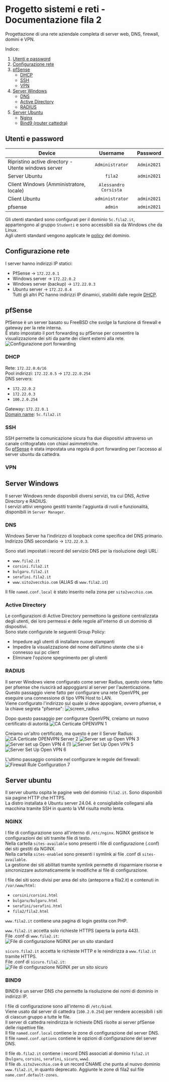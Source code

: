 # Progetto sistemi e reti - Documentazione fila 2
Progettazione di una rete aziendale completa di server web, DNS, firewall, domini e VPN.

Indice:
1. [Utenti e password](#utenti-e-password)
2. [Configurazione rete](#configurazione-rete)
3. [pfSense](#pfsense)
	* [DHCP](#dhcp)
	* [SSH](#ssh)
	* [VPN](#vpn)
4. [Server Windows](#server-windows)
	* [DNS](#dns)
	* [Active Directory](#active-directory)
	* [RADIUS](#radius)
6. [Server Ubuntu](#server-ubuntu)
	* [Nginx](#nginx)
	* [Bind9 (router cattedra)](#bind9)

## Utenti e password
| Device                                              |       Username        |  Password   |
|-----------------------------------------------------|:---------------------:|:-----------:|
| Ripristino active directory - Utente windows server |    `Administrator`    | `Admin2021` |
| Server Ubuntu                                       |        `fila2`        | `admin2021` |
| Client Windows (Amministratore, locale)             | `Alessandro Corsista` |             |
| Client Ubuntu                                       |    `administrator`    | `admin2021` |
| pfsense                                             |        `admin`        | `admin2021` |

Gli utenti standard sono configurati per il dominio `5c.fila2.it`,
appartengono al gruppo `Studenti` e sono accessibili sia da Windows che da Linux.\
Agli utenti standard vengono applicate le [policy](#active-directory) del dominio.

## Configurazione rete
I server hanno indirizzi IP statici:
* PfSense -> `172.22.0.1`
* Windows server -> `172.22.0.2`
* Windows server (backup) -> `172.22.0.3`
* Ubuntu server -> `172.22.0.4`\
Tutti gli altri PC hanno indirizzi IP dinamici, stabiliti dalle regole [DHCP](#dhcp).

## pfSense
PfSense è un server basato su FreeBSD che svolge la funzione di firewall e gateway per la rete interna.\
É stato impostato il port forwarding su pfSense per consentire la visualizzazione dei siti da parte dei client esterni alla rete.
![Configurazione port forwarding](/img/port-forwarding/confPortFwd.png)

### DHCP
Rete: `172.22.0.0/16`\
Pool indirizzi: `172.22.0.5` -> `172.22.0.254`\
DNS servers:
* `172.22.0.2`
* `172.22.0.3`
* `100.2.0.254`

Gateway: `172.22.0.1`\
[Domain name](#active-directory): `5c.fila2.it`

### SSH
SSH permette la comunicazione sicura fra due dispositivi attraverso un canale crittografato con chiavi asimmetriche.\
Su [pfSense](#pfsense) è stata impostata una regola di port forwarding per l'accesso al server ubuntu da cattedra.

### VPN


## Server Windows
Il server Windows rende disponibili diversi servizi, tra cui DNS, Active Directory e RADIUS.\
I servizi attivi vengono gestiti tramite l'aggiunta di ruoli e funzionalità, disponibili in `Server Manager`.

### DNS
Windows Server ha l’indirizzo di loopback come specifica del DNS primario.\
Indirizzo DNS secondario -> `172.22.0.3`.

Sono stati impostati i record del servizio DNS per la risoluzione degli URL:
* `www.fila2.it`
* `corsini.fila2.it`
* `bulgaru.fila2.it`
* `serafini.fila2.it`
* `www.sito2vecchio.com` (ALIAS di `www.fila2.it`)

Il file `named.conf.local` è stato inserito nella zona per `sito2vecchio.com`.

### Active Directory
Le configurazioni di Active Directory permettono la gestione centralizzata degli utenti, dei loro permessi e delle regole all'interno di un dominio di dispositivi.\
Sono state configurate le seguenti Group Policy:
* Impedure agli utenti di installare nuove stampanti
* Impedire la visualizzazione del nome dell’ultimo utente che si è connesso sui pc client
* Eliminare l'opzione spegnimento per gli utenti

### RADIUS
Il server Windows viene configurato come server Radius, questo viene fatto per pfsense che riuscirà ad appoggiarsi al server per l'autenticazione.\
Questo passaggio viene fatto per configurare una rete OpenVPN, per eseguire una connessione di tipo VPN Host to LAN.\
Viene configurato l'indirizzo sul quale si deve appogiare, ovvero pfsense, e la chiave segreta "pfsense":
![screen_radius](https://github.com/user-attachments/assets/3466b418-79d3-4c7a-9d15-446fcec1f42e)

Dopo questo passaggio per configurare OpenVPN, creiamo un nuovo certificato di autorità
![CA Certicate OPENVPN 1](https://github.com/user-attachments/assets/e2be35ff-db5c-43f8-ae14-d0f41c7d97b7)

Creiamo un'altro certificato, ma questo è per il Server Radius:
![CA Certicate OPENVPN Server 2](https://github.com/user-attachments/assets/e6303e5c-3223-49f7-86f2-6f4871591026)
![Server set up Open VPN 3](https://github.com/user-attachments/assets/117bc28a-26f5-4e33-b9b7-5e16349f6022)
![Server set up Open VPN 4 (1)](https://github.com/user-attachments/assets/a06247e8-ec39-40bc-9f7f-4d0a9b9eb64e)
![Server Set Up Open VPN 5](https://github.com/user-attachments/assets/f7358ae5-c66b-4bcf-9a43-caf055943dd8)
![Server Set Up Open VPN 6](https://github.com/user-attachments/assets/ceda7658-f547-465d-988e-ae14b4ff4ec2)

L'ultimo passaggio consiste nel configurare le regole del firewall:
![Firewall Rule Configuration 7](https://github.com/user-attachments/assets/53ff43b3-ffab-49f5-93e9-f5f533667545)

## Server ubuntu
Il server ubuntu ospita le pagine web del dominio `fila2.it`. Sono disponibili sia pagine HTTP che HTTPS.\
La distro installata è Ubuntu server 24.04. è consigliabile collegarsi alla macchina tramite SSH in quanto la VM risulta molto lenta.

### NGINX
I file di configurazione sono all'interno di `/etc/nginx`.
NGINX gestisce le configurazioni dei siti tramite file di testo.\
Nella cartella `sites-available` sono presenti i file di configurazione (.conf) dei siti gestiti da NGINX.\
Nella cartella `sites-enabled` sono presenti i symlink ai file .conf di `sites-available`.\
La gestione dei siti abilitati tramite symlink permette di risparmiare risorse e 
sincronizzare automaticamente le modifiche ai file di configurazione.

I file dei siti sono divisi per area del sito (anteporre a fila2.it) e contenuti in `/var/www/html`:
* `corsini/corsini.html`
* `bulgaru/bulgaru.html`
* `serafini/serafini.html`
* `fila2/fila2.html`

`www.fila2.it` contiene una pagina di login gestita con PHP.

`www.fila2.it` accetta solo richieste HTTPS (aperta la porta 443).\
File .conf di `www.fila2.it`:
![File di configurazione NGINX per un sito standard](/img/nginx/conf-www.fila2.it.png)

`sicuro.fila2.it` accetta le richieste HTTP e le reindirizza a `www.fila2.it` tramite HTTPS.\
File .conf di `sicuro.fila2.it`:
![File di configurazione NGINX per un sito sicuro](/img/nginx/conf-sicuro.fila2.it.png)

### BIND9
BIND9 è un server DNS che permette la risoluzione dei nomi di dominio in indirizzi IP.

I file di configurazione sono all'interno di `/etc/bind`.\
Viene usato dal server di cattedra (`100.2.0.254`) per rendere accessibili i siti di ciascun gruppo a tutte le file.\
Il server di cattedra reindirizza le richieste DNS risolte ai server pfSense delle rispettive file.\
Il file `named.conf.local` contiene le zone di configurazione del server DNS.\
Il file `named.conf.options` contiene le opzioni di configurazione del server DNS.

Il file `db.fila2.it` contiene i record DNS associati al dominio `fila2.it` (`bulgaru`, `corsini`, `serafini`, `sicuro`, `www`).\
Il file `db.sito2vecchio.com` è un record CNAME che punta al nuovo dominio `www.fila2.it`, in quanto deprecato.
Aggiunte le zone di fila2 sul file `name.conf.default-zones`.
